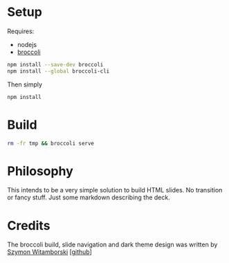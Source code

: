 # Setup

Requires:
* nodejs
* [broccoli](https://github.com/broccolijs/broccoli)
```bash
npm install --save-dev broccoli
npm install --global broccoli-cli
```

Then simply

```bash
npm install
```

# Build

```bash
rm -fr tmp && broccoli serve
```

# Philosophy

This intends to be a very simple solution to build HTML slides. No transition or fancy stuff. Just some markdown describing the deck.

# Credits

The broccoli build, slide navigation and dark theme design was written by [Szymon Witamborski](https://brainshave.com) [[github](https://github.com/brainshave/brainshave.com)]
